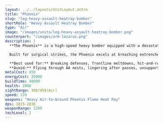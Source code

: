 ```yaml
---
layout: ../../layouts/UnitLayout.astro
title: "Phoenix"
slug: "leg-heavy-assault-heatray-bomber"
shortRole: "Heavy Assault Heatray Bomber"
type: "Air"
image: "/images/units/leg-heavy-assault-heatray-bomber.png"
counterpart: "/images/arm-lazarus.png"
description: |
  **The Phoenix** is a high-speed heavy bomber equipped with a devastating flame-based heat ray, designed to incinerate enemy forces and structures in wide strafing runs. Its massive DPS and long range allow it to melt defenses and fortifications in seconds — if it survives the approach.

  Built for surgical strikes, the Phoenix excels at breaching entrenched positions or erasing exposed armies. But with light armor and no anti-air capability, it relies heavily on support units and precise timing to be effective. Strike hard, strike fast, then retreat.

  **Best used for:** Breaking defenses, frontline meltdowns, hit-and-run bombing runs  
  **Avoid:** Flying through AA nests, lingering after passes, unsupported deep strikes
metalCost: 450
energyCost: 25000
buildTime: 40000
health: 2000
sightRange: 300/450(Air)
speed: 270
weapons: "Heavy Air-to-Ground Phoenix Flame Heat Ray"
dps: 1015-2030
weaponRange: 1280
techLevel: 2
---
```

